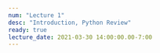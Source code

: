 ```yaml
---
num: "Lecture 1"
desc: "Introduction, Python Review"
ready: true
lecture_date: 2021-03-30 14:00:00.00-7:00
---
```

